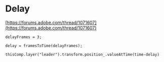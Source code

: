 # Delay

[https://forums.adobe.com/thread/1071607](https://forums.adobe.com/thread/1071607)

```
delayFrames = 3;

delay = framesToTime(delayFrames);

thisComp.layer("leader").transform.position_.valueAtTime(time-delay)

```